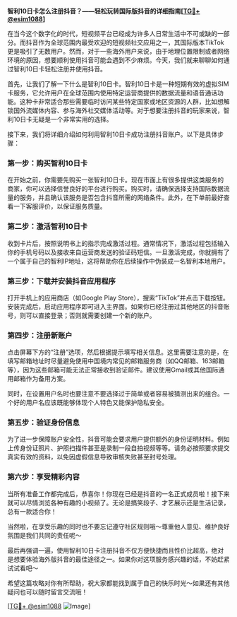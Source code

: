 **智利10日卡怎么注册抖音？——轻松玩转国际版抖音的详细指南[[TG💪+ @esim1088](https://t.me/s/esim1088)]**

在当今这个数字化的时代，短视频平台已经成为许多人日常生活中不可或缺的一部分。而抖音作为全球范围内最受欢迎的短视频社交应用之一，其国际版本TikTok更是吸引了无数用户。然而，对于一些海外用户来说，由于地理位置限制或者网络环境的原因，想要顺利使用抖音可能会遇到不少麻烦。今天，我们就来聊聊如何通过智利10日卡轻松注册并使用抖音。

首先，让我们了解一下什么是智利10日卡。智利10日卡是一种短期有效的虚拟SIM卡服务，它允许用户在全球范围内使用特定运营商提供的数据流量和语音通话功能。这种卡非常适合那些需要临时访问某些特定国家或地区资源的人群，比如想解锁国外流媒体内容、参与海外社交媒体活动等。对于想要注册抖音的玩家来说，智利10日卡无疑是一个非常实用的选择。

接下来，我们将详细介绍如何利用智利10日卡成功注册抖音账户。以下是具体步骤：

### 第一步：购买智利10日卡

在开始之前，你需要先购买一张智利10日卡。现在市面上有很多提供这类服务的商家，你可以选择信誉良好的平台进行购买。购买时，请确保选择支持国际数据流量的服务，并且确认该服务是否包含抖音所需的网络条件。此外，在下单前最好查看一下客服评价，以保证服务质量。

### 第二步：激活智利10日卡

收到卡片后，按照说明书上的指示完成激活过程。通常情况下，激活过程包括输入你的手机号码以及接收来自运营商发送的验证码短信。一旦激活完成，你就拥有了一个属于自己的智利IP地址，这将帮助你在后续操作中伪装成一名智利本地用户。

### 第三步：下载并安装抖音应用程序

打开手机上的应用商店（如Google Play Store），搜索“TikTok”并点击下载按钮。安装完成后，启动应用程序即可进入主界面。如果你已经注册过其他地区的抖音账号，则可以直接登录；否则就需要创建一个新的账户。

### 第四步：注册新账户

点击屏幕下方的“注册”选项，然后根据提示填写相关信息。这里需要注意的是，在填写邮箱地址时尽量避免使用中国境内常见的邮箱服务商（如QQ邮箱、163邮箱等），因为这些邮箱可能无法正常接收到验证邮件。建议使用Gmail或其他国际通用邮箱作为备用方案。

同时，在设置用户名时也要注意不要选择过于简单或者容易被猜测出来的组合。一个好的用户名应该既能够体现个人特色又能保护隐私安全。

### 第五步：验证身份信息

为了进一步保障账户安全性，抖音可能会要求用户提供额外的身份证明材料。例如上传身份证照片、护照扫描件甚至是录制一段自拍视频等等。请务必按照要求提交真实有效的资料，以免因虚假信息导致审核失败甚至封号处理。

### 第六步：享受精彩内容

当所有准备工作都完成后，恭喜你！你现在已经是抖音的一名正式成员啦！接下来就可以尽情浏览各种有趣的小视频了。无论是搞笑段子、才艺展示还是生活记录，总有一款适合你！

当然啦，在享受乐趣的同时也不要忘记遵守社区规则哦～尊重他人意见、维护良好氛围是我们共同的责任呢～

最后再强调一遍，使用智利10日卡注册抖音不仅方便快捷而且性价比超高，绝对是想要体验海外版抖音的最佳途径之一。如果你对这项服务感兴趣的话，不妨赶紧试试看吧～

希望这篇攻略对你有所帮助，祝大家都能找到属于自己的快乐时光～如果还有其他疑问也可以随时留言交流哦！

[[TG💪+ @esim1088](https://t.me/s/esim1088) ![Image](https://i.postimg.cc/4NQfJmqS/Snipaste-2025-05-13-00-14-12.png)]